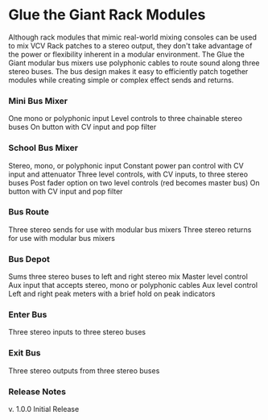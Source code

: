 # Glue the Giant Rack Modules

Although rack modules that mimic real-world mixing consoles can be used to mix
VCV Rack patches to a stereo output, they don't take advantage of the power or
flexibility inherent in a modular environment. The Glue the Giant modular bus
mixers use polyphonic cables to route sound along three stereo buses. The bus
design makes it easy to efficiently patch together modules while creating
simple or complex effect sends and returns.

### Mini Bus Mixer

One mono or polyphonic input
Level controls to three chainable stereo buses
On button with CV input and pop filter

### School Bus Mixer

Stereo, mono, or polyphonic input
Constant power pan control with CV input and attenuator
Three level controls, with CV inputs, to three stereo buses
Post fader option on two level controls (red becomes master bus)
On button with CV input and pop filter

### Bus Route

Three stereo sends for use with modular bus mixers
Three stereo returns for use with modular bus mixers

### Bus Depot

Sums three stereo buses to left and right stereo mix
Master level control
Aux input that accepts stereo, mono or polyphonic cables
Aux level control
Left and right peak meters with a brief hold on peak indicators

### Enter Bus

Three stereo inputs to three stereo buses

### Exit Bus

Three stereo outputs from three stereo buses

### Release Notes

v. 1.0.0 Initial Release
